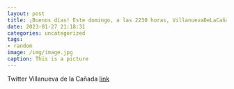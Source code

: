 ```yaml
---
layout: post
title: ¡Buenos días! Este domingo, a las 2230 horas, VillanuevaDeLaCañada será protagonista del programa Ruta179 de @telemadrid. ¡No...
date: 2023-01-27 21:18:31
categories: uncategorized
tags:
- random
image: /img/image.jpg
caption: This is a picture
---
```

Twitter Villanueva de la Cañada [link](https://twitter.com/AytoVDLCanada/status/1618893569473015809)
